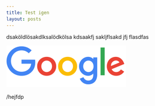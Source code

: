 ```yaml
---
title: Test igen
layout: posts
---
```

dsaköldlösakdlksalödkölsa kdsaakfj sakljflsakd jfj flasdfas

![google](/assets/files/googlelogo_color_160x56dp.png "google4l")



/hejfdp